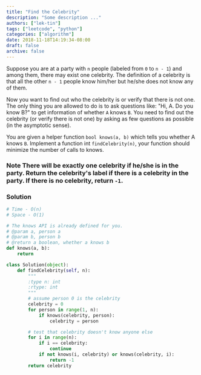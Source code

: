 ```yaml
---
title: "Find the Celebrity"
description: "Some description ..."
authors: ["lek-tin"]
tags: ["leetcode", "python"]
categories: ["algorithm"]
date: 2018-11-18T14:19:34-08:00
draft: false
archive: false
---
```

Suppose you are at a party with `n` people (labeled from `0` to `n - 1`) and among them, there may exist one celebrity. The definition of a celebrity is that all the other `n - 1` people know him/her but he/she does not know any of them.

Now you want to find out who the celebrity is or verify that there is not one. The only thing you are allowed to do is to ask questions like: "Hi, A. Do you know B?" to get information of whether `A` knows `B`. You need to find out the celebrity (or verify there is not one) by asking as few questions as possible (in the asymptotic sense).

You are given a helper function `bool knows(a, b)` which tells you whether A knows `B`. Implement a function int `findCelebrity(n)`, your function should minimize the number of calls to knows.

### Note There will be exactly one celebrity if he/she is in the party. Return the celebrity's label if there is a celebrity in the party. If there is no celebrity, return `-1`.
### Solution
```python
# Time - O(n)
# Space - O(1)

# The knows API is already defined for you.
# @param a, person a
# @param b, person b
# @return a boolean, whether a knows b
def knows(a, b):
    return

class Solution(object):
    def findCelebrity(self, n):
        """
        :type n: int
        :rtype: int
        """
        # assume person 0 is the celebrity
        celebrity = 0
        for person in range(1, n):
            if knows(celebrity, person):
                celebrity = person

        # test that celebrity doesn't know anyone else
        for i in range(n):
            if i == celebrity:
                continue
            if not knows(i, celebrity) or knows(celebrity, i):
                return -1
        return celebrity
```